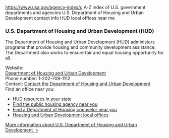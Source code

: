 

https://www.usa.gov/agency-index/u
A-Z index of U.S. government departments and agencies
U.S. Department of Housing and Urban Development contact info
HUD local offices near me


### U.S. Department of Housing and Urban Development (HUD)

The Department of Housing and Urban Development (HUD) administers programs that provide housing and community development assistance. The Department also works to ensure fair and equal housing opportunity for all.

Website:  
[Department of Housing and Urban Development](https://www.hud.gov/)  
Phone number: 1-202-708-1112  
Contact: [Contact the Department of Housing and Urban Development](https://www.hud.gov/contact)  
Find an office near you:  
* [HUD resources in your state](https://www.hud.gov/states)  
* [Find the public housing agency near you](https://www.hud.gov/program_offices/public_indian_housing/pha/contacts)  
* [Find a Department of Housing counselor near you](https://hudgov-answers.force.com/housingcounseling/s/)  
* [Housing and Urban Development local offices](https://www.hud.gov/program_offices/field_policy_mgt/localoffices)

[More information about U.S. Department of Housing and Urban Development  >](https://www.usa.gov/agencies/u-s-department-of-housing-and-urban-development)
